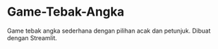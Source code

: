 # Game-Tebak-Angka
Game tebak angka sederhana dengan pilihan acak dan petunjuk. Dibuat dengan Streamlit.
